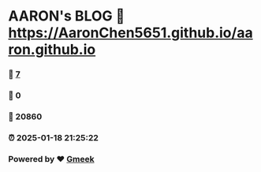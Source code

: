 # AARON's BLOG :link: https://AaronChen5651.github.io/aaron.github.io 
### :page_facing_up: [7](https://AaronChen5651.github.io/aaron.github.io/tag.html) 
### :speech_balloon: 0 
### :hibiscus: 20860 
### :alarm_clock: 2025-01-18 21:25:22 
### Powered by :heart: [Gmeek](https://github.com/Meekdai/Gmeek)
